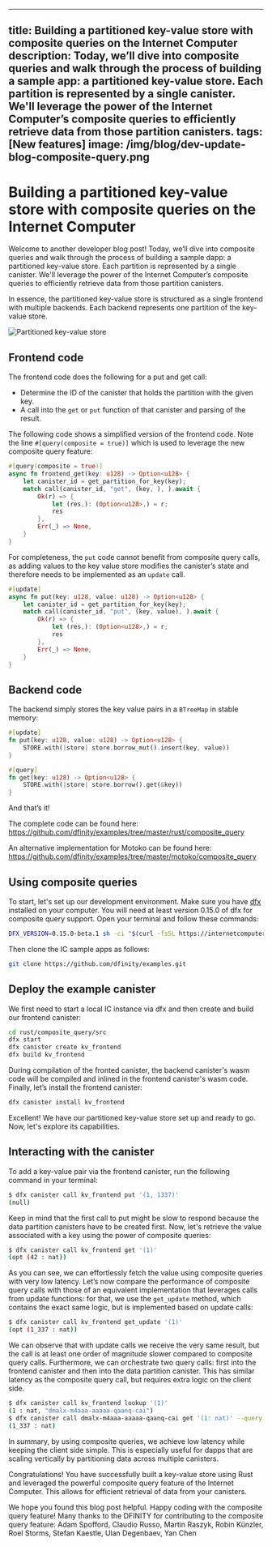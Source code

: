 
---
title: Building a partitioned key-value store with composite queries on the Internet Computer
description: Today, we’ll dive into composite queries and walk through the process of building a sample app: a partitioned key-value store. Each partition is represented by a single canister. We'll leverage the power of the Internet Computer’s composite queries to efficiently retrieve data from those partition canisters.
tags: [New features]
image: /img/blog/dev-update-blog-composite-query.png
---

# Building a partitioned key-value store with composite queries on the Internet Computer

Welcome to another developer blog post! Today, we’ll dive into composite queries and walk through the process of building a sample dapp: a partitioned key-value store. Each partition is represented by a single canister. We'll leverage the power of the Internet Computer’s composite queries to efficiently retrieve data from those partition canisters.

In essence, the partitioned key-value store is structured as a single frontend with multiple backends. Each backend represents one partition of the key-value store.

![Partitioned key-value store](/img/blog/dev-update-blog-composite-query.png)

## Frontend code
The frontend code does the following for a put and get call:

 * Determine the ID of the canister that holds the partition with the given key.
 * A call into the `get` or `put` function of that canister and parsing of the result.

The following code shows a simplified version of the frontend code. Note the line `#[query(composite = true)]` which is used to leverage the new composite query feature:

```rust
#[query(composite = true)]
async fn frontend_get(key: u128) -> Option<u128> {
    let canister_id = get_partition_for_key(key);
    match call(canister_id, "get", (key, ), ).await {
        Ok(r) => {
            let (res,): (Option<u128>,) = r;
            res
        },
        Err(_) => None,
    }
}
```

For completeness, the `put` code cannot benefit from composite query calls, as adding values to the key value store modifies the canister’s state and therefore needs to be implemented as an `update` call.

```rust
#[update]
async fn put(key: u128, value: u128) -> Option<u128> {
    let canister_id = get_partition_for_key(key);
    match call(canister_id, "put", (key, value), ).await {
        Ok(r) => {
            let (res,): (Option<u128>,) = r;
            res
        },
        Err(_) => None,
    }
}
```

## Backend code
The backend simply stores the key value pairs in a `BTreeMap` in stable memory:

```rust
#[update]
fn put(key: u128, value: u128) -> Option<u128> {
    STORE.with(|store| store.borrow_mut().insert(key, value))
}

#[query]
fn get(key: u128) -> Option<u128> {
    STORE.with(|store| store.borrow().get(&key))
}
```

And that’s it!

The complete code can be found here: https://github.com/dfinity/examples/tree/master/rust/composite_query

An alternative implementation for Motoko can be found here: https://github.com/dfinity/examples/tree/master/motoko/composite_query

## Using composite queries
To start, let's set up our development environment. Make sure you have [dfx](https://internetcomputer.org/docs/current/developer-docs/setup/install/) installed on your computer. You will need at least version 0.15.0 of dfx for composite query support. Open your terminal and follow these commands:

```bash
DFX_VERSION=0.15.0-beta.1 sh -ci "$(curl -fsSL https://internetcomputer.org/install.sh)"
```

Then clone the IC sample apps as follows:

```bash
git clone https://github.com/dfinity/examples.git
```

## Deploy the example canister
We first need to start a local IC instance via dfx and then create and build our frontend canister:

```bash
cd rust/composite_query/src
dfx start
dfx canister create kv_frontend
dfx build kv_frontend
```

During compilation of the fronted canister, the backend canister's wasm code will be compiled and inlined in the frontend canister's wasm code.
Finally, let’s install the frontend canister:

```bash
dfx canister install kv_frontend
```

Excellent! We have our partitioned key-value store set up and ready to go. Now, let's explore its capabilities.

## Interacting with the canister
To add a key-value pair via the frontend canister, run the following command in your terminal:

```bash
$ dfx canister call kv_frontend put '(1, 1337)'
(null)
```

Keep in mind that the first call to put might be slow to respond because the data partition canisters have to be created first.
Now, let's retrieve the value associated with a key using the power of composite queries:

```bash
$ dfx canister call kv_frontend get '(1)'
(opt (42 : nat))
```

As you can see, we can effortlessly fetch the value using composite queries with very low latency.
Let’s now compare the performance of composite query calls with those of an equivalent implementation that leverages calls from update functions: for that, we use the `get_update` method, which contains the exact same logic, but is implemented based on update calls:
```bash
$ dfx canister call kv_frontend get_update '(1)'
(opt (1_337 : nat))
```

We can observe that with update calls we receive the very same result, but the call is at least one order of magnitude slower compared to composite query calls.
Furthermore, we can orchestrate two query calls: first into the frontend canister and then into the data partition canister. This has similar latency as the composite query call, but requires extra logic on the client side.
```bash
$ dfx canister call kv_frontend lookup '(1)'
(1 : nat, "dmalx-m4aaa-aaaaa-qaanq-cai")
$ dfx canister call dmalx-m4aaa-aaaaa-qaanq-cai get '(1: nat)' --query
(1_337 : nat)
```

In summary, by using composite queries, we achieve low latency while keeping the client side simple. This is especially useful for dapps that are scaling vertically by partitioning data across multiple canisters.

Congratulations! You have successfully built a key-value store using Rust and leveraged the powerful composite query feature of the Internet Computer. This allows for efficient retrieval of data from your canisters.

We hope you found this blog post helpful. Happy coding with the composite query feature!
Many thanks to the DFINITY for contributing to the composite query feature: Adam Spofford, Claudio Russo, Martin Raszyk, Robin Künzler, Roel Storms, Stefan Kaestle, Ulan Degenbaev, Yan Chen
